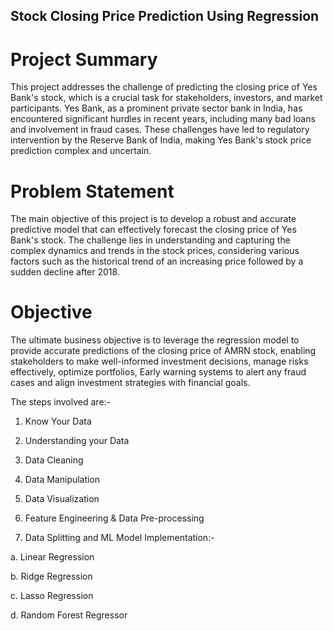 ##  **Stock Closing Price Prediction Using Regression**

# Project Summary

This project addresses the challenge of predicting the closing price of Yes Bank's stock, which is a crucial task for stakeholders, investors, and market participants. Yes Bank, as a prominent private sector bank in India, has encountered significant hurdles in recent years, including many bad loans and involvement in fraud cases. These challenges have led to regulatory intervention by the Reserve Bank of India, making Yes Bank's stock price prediction complex and uncertain.

# Problem Statement

The main objective of this project is to develop a robust and accurate predictive model that can effectively forecast the closing price of Yes Bank's stock. The challenge lies in understanding and capturing the complex dynamics and trends in the stock prices, considering various factors such as the historical trend of an increasing price followed by a sudden decline after 2018.

# Objective

The ultimate business objective is to leverage the regression model to provide accurate predictions of the closing price of AMRN stock, enabling stakeholders to make well-informed investment decisions, manage risks effectively, optimize portfolios, Early warning systems to alert any fraud cases and align investment strategies with financial goals.

The steps involved are:-

1. Know Your Data

2. Understanding your Data

3. Data Cleaning

4. Data Manipulation

5. Data Visualization

6. Feature Engineering & Data Pre-processing

7. Data Splitting and ML Model Implementation:-

a. Linear Regression

b. Ridge Regression

c. Lasso Regression

d. Random Forest Regressor

